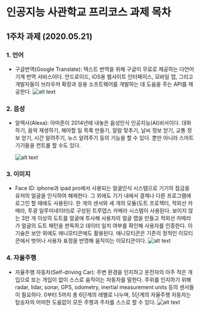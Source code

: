 # 인공지능 사관학교 프리코스 과제 목차

## 1주차 과제 (2020.05.21)

### 1. 언어
* 구글번역(Google Translate): 텍스트 번역을 위해 구글이 무료로 제공하는 다언어 기계 번역 서비스이다. 안드로이드, iOS용 웹사이트 인터페이스, 모바일 앱, 그리고 개발자들이 브라우저 확장과 응용 소프트웨어를 개발하는 데 도움을 주는 API를 제공한다. ![alt text](https://upload.wikimedia.org/wikipedia/commons/2/2b/Screenshot_of_Google_Translate.png)

### 2. 음성
* 알렉사(Alexa): 아마존이 2014년에 내놓은 음성인식 인공지능(AI)비서이다. 대화하기, 음악 재생하기, 해야할 일 목록 만들기, 알람 맞추기, 날씨 정보 얻기, 교통 정보 얻기, 시간 알려주기, 뉴스 알려주기 등의 기능을 할 수 있다. 뿐만 아니라 스마트 기기들을 컨트롤 할 수도 있다. 

     ![alt text](https://encrypted-tbn0.gstatic.com/images?q=tbn%3AANd9GcQ7041tA5u7V_tCyExtV9oCAKI7gv9czBj8gQBBvIjNxcjRc6gI&usqp=CAU)

### 3. 이미지
* Face ID: iphone과 ipad pro에서 사용되는 얼굴인식 시스템으로 기기의 잠금을 유저의 얼굴을 인식하여 해제한다. 그 외에도 기기 내에서 결제나 다른 프로그램에 로그인 할 때에도 사용된다. 한 개의 센서와 세 개의 모듈(도트 프로젝터, 적외선 카메라, 투광 일루미네이터)로 구성된 트루뎁스 카메라 시스템이 사용된다. 보이지 않는 3만 개 이상의 도트를 얼굴에 투사해 사용자의 얼굴 맵을 만들고 적외선 카메라가 얼굴의 도트 패턴을 판독하고 데이터 일치 여부를 확인해 사용자를 인증한다. 이 기술은 보안 외에도 애니모티콘에도 활용된다. 애니모티콘은 기존의 정적인 이모티콘에서 벗어나 사용자 표정을 반영해 움직이는 이모티콘이다. 
![alt text](https://img.etimg.com/thumb/msid-68499437,width-1200,height-900,imgsize-467252,overlay-etpanache/photo.jpg)

### 4. 자율주행
* 자율주행 자동차(Self-driving Car): 주변 환경을 인지하고 운전자의 아주 적은 개입으로 또는 개입이 없이 스스로 움직이는 자동차를 말한다. 주위를 인지하기 위해 radar, lidar, sonar, GPS, odometry, inertial measurement units 등의 센서들이 필요하다. 0부터 5까지 총 6단계의 레벨로 나누며, 5단계의 자율주행 자동차는 탑승자의 어떠한 도움없이 모든 주행과 주차를 스스로 할 수 있다. 
![alt text](https://www.autonomousvehicleinternational.com/wp-content/uploads/2019/05/1.1-For-CapGemini-story.gif)
